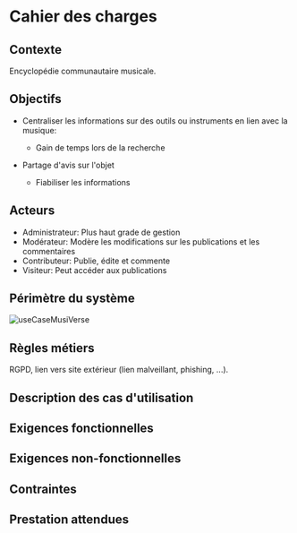 # Cahier des charges

## Contexte
Encyclopédie communautaire musicale.

## Objectifs
- Centraliser les informations sur des outils ou instruments en lien avec la musique:
  - Gain de temps lors de la recherche


- Partage d'avis sur l'objet
  - Fiabiliser les informations

## Acteurs
- Administrateur: Plus haut grade de gestion
- Modérateur: Modère les modifications sur les publications et les commentaires
- Contributeur: Publie, édite et commente 
- Visiteur: Peut accéder aux publications

## Périmètre du système
![useCaseMusiVerse](../assets/userCaseMusiVerse.jpg "Use Case MusiVerse")

## Règles métiers
RGPD, lien vers site extérieur (lien malveillant, phishing, ...).

## Description des cas d'utilisation


## Exigences fonctionnelles


## Exigences non-fonctionnelles


## Contraintes


## Prestation attendues